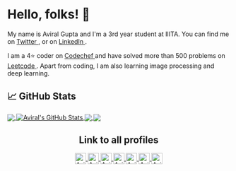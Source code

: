 <h1> Hello, folks! 👋 </h1>
My name is Aviral Gupta and I'm a 3rd year student at IIITA. You can find me on <a href="https://twitter.com/aviralgupta752" target="blank">
    Twitter
  </a>, or on <a href="https://www.linkedin.com/in/aviral-gupta-754341152/" target="blank">
    LinkedIn
  </a>.

I am a 4⭐ coder on <a href="https://www.codechef.com/users/stark752" target="blank">
    Codechef
  </a> and have solved more than 500 problems on <a href="https://leetcode.com/aviralgupta752/" target="blank">
    Leetcode
  </a>.
Apart from coding, I am also learning image processing and deep learning.


## &#x1f4c8; GitHub Stats

<a href="https://github.com/aviralgupta752/aviralgupta752">
  <img align="center" src="https://github-readme-stats.vercel.app/api/top-langs/?username=aviralgupta752&show_icons=true,html,tex&title_color=000000&text_color=363533&icon_color=d44375&bg_color=e2e0de&langs_count=3" />
</a>
<a href="https://github.com/aviralgupta752/aviralgupta752">
  <img align="center" src="https://github-readme-stats.vercel.app/api?username=aviralgupta752&show_icons=true&line_height=27&count_private=true&title_color=ffffff&text_color=c9cacc&icon_color=2bbc8a&bg_color=1d1f21" alt="Aviral's GitHub Stats" />
</a> 

<a href="https://github.com/aviralgupta752/Law-and-Order-Automation">
  <img align="center" src="https://github-readme-stats.vercel.app/api/pin/?username=aviralgupta752&repo=Law-and-Order-Automation&title_color=ffffff&text_color=c9cacc&icon_color=2bbc8a&bg_color=1d1f21" />
</a>


<a href="https://github.com/aviralgupta752/DBMS_Assignment">
  <img align="center" src="https://github-readme-stats.vercel.app/api/pin/?username=aviralgupta752&repo=DBMS_Assignment&title_color=ffffff&text_color=c9cacc&icon_color=2bbc8a&bg_color=1d1f21" />
</a>

<h2 align="center">Link to all profiles</h2>
<p align="center">
  
  <a href="https://www.linkedin.com/in/aviral-gupta-754341152/" target="blank">
    <img align="center" src="https://cdn.jsdelivr.net/npm/simple-icons@3.0.1/icons/linkedin.svg" alt="Aviral-LinkedIn" height="25" width="25" />
  </a>
  
  <a href="https://www.codechef.com/users/stark752" target="blank">
    <img align="center" src="https://cdn.jsdelivr.net/npm/simple-icons@3.0.1/icons/codechef.svg" alt="Aviral-Codechef" height="25" width="25" />
  </a>

  <a href="https://twitter.com/aviralgupta752" target="blank">
    <img align="center" src="https://cdn.jsdelivr.net/npm/simple-icons@3.0.1/icons/twitter.svg" alt="Aviral-Twitter" height="25" width="25" />
  </a>

  <a href="https://guptaavi352.medium.com/" target="blank">
    <img align="center" src="https://cdn.jsdelivr.net/npm/simple-icons@3.0.1/icons/medium.svg" alt="Aviral-Medium" height="25" width="25" />
  </a>
  
  <a href="https://www.instagram.com/aviral752/" target="blank">
    <img align="center" src="https://cdn.jsdelivr.net/npm/simple-icons@3.0.1/icons/instagram.svg" alt="Aviral-Insta" height="25" width="25" />
  </a>

  <a href="https://www.facebook.com/avi.gupta.73157/" target="blank">
    <img align="center" src="https://cdn.jsdelivr.net/npm/simple-icons@3.0.1/icons/facebook.svg" alt="Aviral-fb" height="25" width="25" />
  </a>

  <a href="mailto:guptaavi352@gmail.com" target="blank">
    <img align="center" src="https://cdn.jsdelivr.net/npm/simple-icons@3.0.1/icons/gmail.svg" alt="Aviral-Mail" height="25" width="25"/>
  </a>
</p>